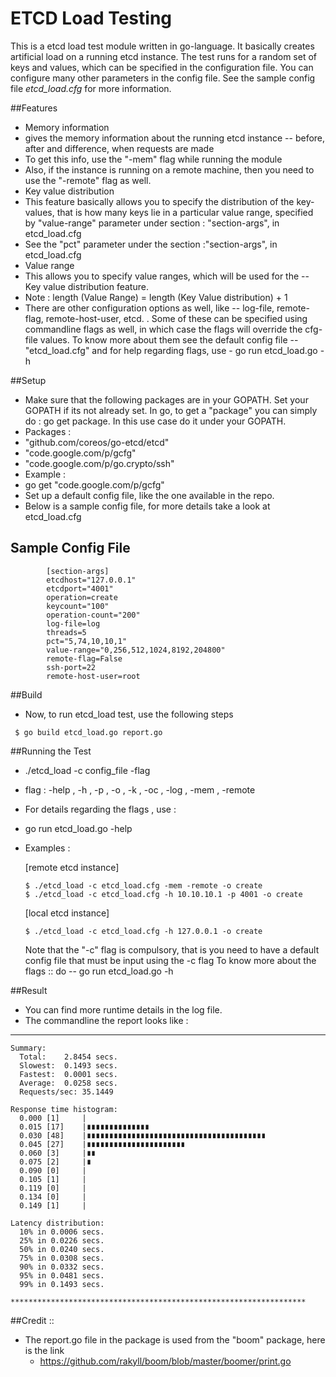 # ETCD Load Testing

This is a etcd load test module written in go-language. It basically creates 
artificial load on a running etcd instance. The test runs for a random set of
keys and values, which can be specified in the configuration file. You can 
configure many other parameters in the config file. See the sample config file 
*etcd_load.cfg* for more information. 


##Features
 - Memory information
  - gives the memory information about the running etcd instance -- before, 
  	after and difference, when requests are made
  -	To get this info, use the "-mem" flag while running the module
  - Also, if the instance is running on a remote machine, then you need to use
  	the "-remote" flag as well.
 - Key value distribution
  - This feature basically allows you to specify the distribution of the 
  	key-values, that is how many keys lie in a particular value range, specified
  	by "value-range" parameter under section : "section-args", in etcd_load.cfg
  - See the "pct" parameter under the section :"section-args", in etcd_load.cfg
 - Value range
  - This allows you to specify value ranges, which will be used for the -- Key
  	value distribution feature.
  - Note : length (Value Range) = length (Key Value distribution) + 1
 - There are other configuration options as well, like -- log-file, remote-flag,
 	remote-host-user, etcd. . Some of these can be specified using commandline 
 	flags as well, in which case the flags will override the cfg-file values. To
 	know more about them see the default config file -- "etcd_load.cfg" and for
 	help regarding flags, use
 		- go run etcd_load.go -h

##Setup
 - Make sure that the following packages are in your GOPATH. Set your 
   GOPATH if its not already set.
   In go, to get a "package" you can simply do : go get package. 
   In this use case do it under your GOPATH.
 - Packages :
  - "github.com/coreos/go-etcd/etcd"
  - "code.google.com/p/gcfg"
  - "code.google.com/p/go.crypto/ssh"
 - Example : 
  - go get "code.google.com/p/gcfg"
 - Set up a default config file, like the one available in the repo.
  - Below is a sample config file, for more details take a look at etcd_load.cfg
   
## Sample Config File
```
		[section-args]
		etcdhost="127.0.0.1"
		etcdport="4001"
		operation=create
		keycount="100"
		operation-count="200"
		log-file=log
		threads=5 
		pct="5,74,10,10,1"
		value-range="0,256,512,1024,8192,204800"
		remote-flag=False
		ssh-port=22
		remote-host-user=root
```

##Build
 - Now, to run etcd_load test, use the following steps
```
 $ go build etcd_load.go report.go
```

##Running the Test

 - ./etcd_load -c config_file -flag
  - flag : -help , -h , -p , -o , -k , -oc , -log , -mem , -remote
  - For details regarding the flags , use :
   - go run etcd_load.go -help

 - Examples :

  	[remote etcd instance]
   	```
 	$ ./etcd_load -c etcd_load.cfg -mem -remote -o create  
 	$ ./etcd_load -c etcd_load.cfg -h 10.10.10.1 -p 4001 -o create 
   	```

    [local etcd instance]
    ```
 	$ ./etcd_load -c etcd_load.cfg -h 127.0.0.1 -o create 
	```

	Note that the "-c" flag is compulsory, that is you need to have a default 
	config file that must be input using the -c flag
	To know more about the flags :: do -- go run etcd_load.go -h


##Result 
 - You can find more runtime details in the log file. 
 - The commandline the report looks like :

*******************************************************************
	Summary:
	  Total:	2.8454 secs.
	  Slowest:	0.1493 secs.
	  Fastest:	0.0001 secs.
	  Average:	0.0258 secs.
	  Requests/sec:	35.1449

	Response time histogram:
	  0.000 [1]		|
	  0.015 [17]	|∎∎∎∎∎∎∎∎∎∎∎∎∎∎
	  0.030 [48]	|∎∎∎∎∎∎∎∎∎∎∎∎∎∎∎∎∎∎∎∎∎∎∎∎∎∎∎∎∎∎∎∎∎∎∎∎∎∎∎∎
	  0.045 [27]	|∎∎∎∎∎∎∎∎∎∎∎∎∎∎∎∎∎∎∎∎∎∎
	  0.060 [3]		|∎∎
	  0.075 [2]		|∎
	  0.090 [0]		|
	  0.105 [1]		|
	  0.119 [0]		|
	  0.134 [0]		|
	  0.149 [1]		|

	Latency distribution:
	  10% in 0.0006 secs.
	  25% in 0.0226 secs.
	  50% in 0.0240 secs.
	  75% in 0.0308 secs.
	  90% in 0.0332 secs.
	  95% in 0.0481 secs.
	  99% in 0.1493 secs.

	******************************************************************

##Credit ::
 - The report.go file in the package is used from the "boom" package, here is the link
 	- https://github.com/rakyll/boom/blob/master/boomer/print.go
